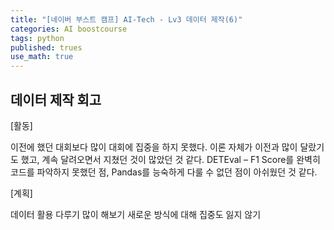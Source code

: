 ```yaml
---
title: "[네이버 부스트 캠프] AI-Tech - Lv3 데이터 제작(6)"
categories: AI boostcourse
tags: python
published: trues
use_math: true
---
```


## 데이터 제작 회고

[활동]

이전에 했던 대회보다 많이 대회에 집중을 하지 못했다. 이론 자체가 이전과 많이 달랐기도 했고, 계속 달려오면서 지쳤던 것이 많았던 것 같다. DETEval – F1 Score를 완벽히 코드를 파악하지 못했던 점, Pandas를 능숙하게 다룰 수 없던 점이 아쉬웠던 것 같다.

[계획]

데이터 활용 다루기 많이 해보기
새로운 방식에 대해 집중도 잃지 않기
